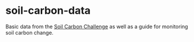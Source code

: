 # soil-carbon-data
Basic data from the <a href="http://soilcarboncoalition.org/challenge">Soil Carbon Challenge</a> as well as a guide for monitoring soil carbon change.
